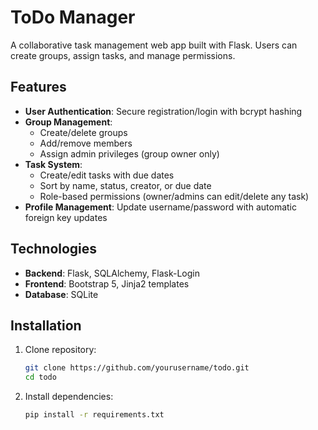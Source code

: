# ToDo Manager  

A collaborative task management web app built with Flask. Users can create groups, assign tasks, and manage permissions.  

## Features  
- **User Authentication**: Secure registration/login with bcrypt hashing  
- **Group Management**:  
  - Create/delete groups  
  - Add/remove members  
  - Assign admin privileges (group owner only)  
- **Task System**:  
  - Create/edit tasks with due dates  
  - Sort by name, status, creator, or due date  
  - Role-based permissions (owner/admins can edit/delete any task)  
- **Profile Management**: Update username/password with automatic foreign key updates  

## Technologies  
- **Backend**: Flask, SQLAlchemy, Flask-Login  
- **Frontend**: Bootstrap 5, Jinja2 templates  
- **Database**: SQLite

## Installation  
1. Clone repository:
   ```bash
   git clone https://github.com/yourusername/todo.git
   cd todo
2. Install dependencies:  
   ```bash  
   pip install -r requirements.txt  